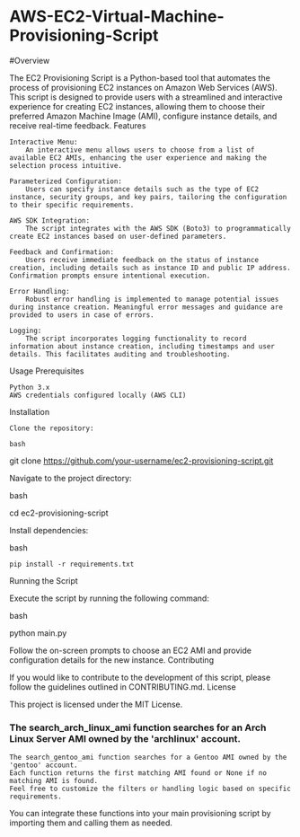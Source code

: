 # AWS-EC2-Virtual-Machine-Provisioning-Script

#Overview

The EC2 Provisioning Script is a Python-based tool that automates the process of provisioning EC2 instances on Amazon Web Services (AWS). This script is designed to provide users with a streamlined and interactive experience for creating EC2 instances, allowing them to choose their preferred Amazon Machine Image (AMI), configure instance details, and receive real-time feedback.
Features

    Interactive Menu:
        An interactive menu allows users to choose from a list of available EC2 AMIs, enhancing the user experience and making the selection process intuitive.

    Parameterized Configuration:
        Users can specify instance details such as the type of EC2 instance, security groups, and key pairs, tailoring the configuration to their specific requirements.

    AWS SDK Integration:
        The script integrates with the AWS SDK (Boto3) to programmatically create EC2 instances based on user-defined parameters.

    Feedback and Confirmation:
        Users receive immediate feedback on the status of instance creation, including details such as instance ID and public IP address. Confirmation prompts ensure intentional execution.

    Error Handling:
        Robust error handling is implemented to manage potential issues during instance creation. Meaningful error messages and guidance are provided to users in case of errors.

    Logging:
        The script incorporates logging functionality to record information about instance creation, including timestamps and user details. This facilitates auditing and troubleshooting.

Usage
Prerequisites

    Python 3.x
    AWS credentials configured locally (AWS CLI)

Installation

    Clone the repository:

    bash

git clone https://github.com/your-username/ec2-provisioning-script.git

Navigate to the project directory:

bash

cd ec2-provisioning-script

Install dependencies:

bash

    pip install -r requirements.txt

Running the Script

Execute the script by running the following command:

bash

python main.py

Follow the on-screen prompts to choose an EC2 AMI and provide configuration details for the new instance.
Contributing

If you would like to contribute to the development of this script, please follow the guidelines outlined in CONTRIBUTING.md.
License

This project is licensed under the MIT License.

###     The search_arch_linux_ami function searches for an Arch Linux Server AMI owned by the 'archlinux' account.
    The search_gentoo_ami function searches for a Gentoo AMI owned by the 'gentoo' account.
    Each function returns the first matching AMI found or None if no matching AMI is found.
    Feel free to customize the filters or handling logic based on specific requirements.

You can integrate these functions into your main provisioning script by importing them and calling them as needed.
